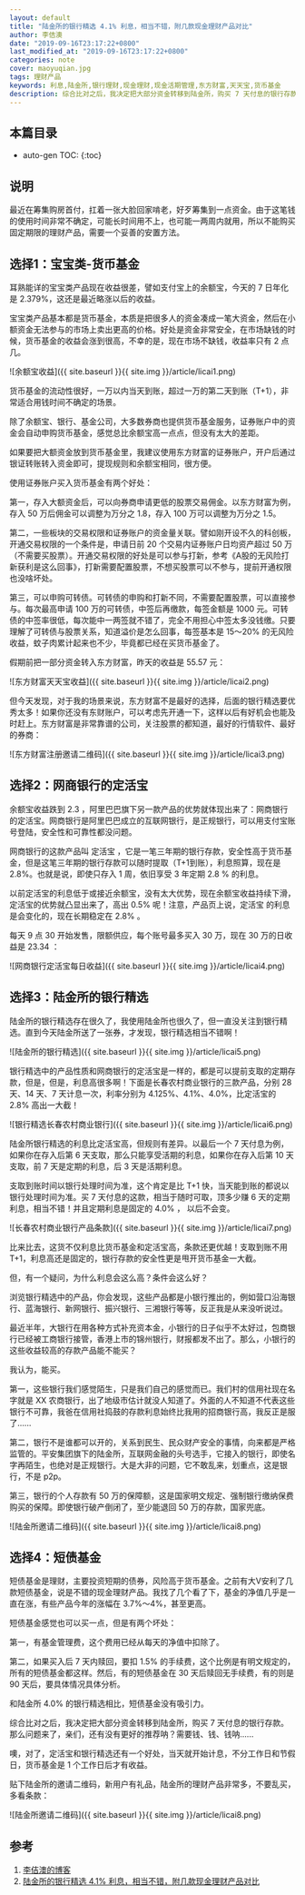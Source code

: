 ```yaml
---
layout: default
title: "陆金所的银行精选 4.1% 利息，相当不错，附几款现金理财产品对比"
author: 李佶澳
date: "2019-09-16T23:17:22+0800"
last_modified_at: "2019-09-16T23:17:22+0800"
categories: note
cover: maoyuqian.jpg
tags: 理财产品
keywords: 利息,陆金所,银行理财,现金理财,现金活期管理,东方财富,天天宝,货币基金
description: 综合比对之后，我决定把大部分资金转移到陆金所，购买 7 天付息的银行存款。定活宝和银行精选还有一个好处，当天就开始计息，不分工作日和节假日，货币基金是 1 个工作日后才有收益
---
```


## 本篇目录

* auto-gen TOC:
{:toc}

## 说明

最近在筹集购房首付，扛着一张大脸回家啃老，好歹筹集到一点资金。由于这笔钱的使用时间非常不确定，可能长时间用不上，也可能一两周内就用，所以不能购买固定期限的理财产品，需要一个妥善的安置方法。

## 选择1：宝宝类-货币基金

耳熟能详的宝宝类产品现在收益很差，譬如支付宝上的余额宝，今天的 7 日年化是 2.379%，这还是最近略涨以后的收益。

宝宝类产品基本都是货币基金，本质是把很多人的资金凑成一笔大资金，然后在小额资金无法参与的市场上卖出更高的价格。好处是资金非常安全，在市场缺钱的时候，货币基金的收益会涨到很高，不幸的是，现在市场不缺钱，收益率只有 2 点几。


![余额宝收益]({{ site.baseurl }}{{ site.img }}/article/licai1.png)

货币基金的流动性很好，一万以内当天到账，超过一万的第二天到账（T+1），非常适合用钱时间不确定的场景。



除了余额宝、银行、基金公司，大多数券商也提供货币基金服务，证券账户中的资金会自动申购货币基金，感觉总比余额宝高一点点，但没有太大的差距。



如果要把大额资金放到货币基金里，我建议使用东方财富的证券账户，开户后通过银证转账转入资金即可，提现规则和余额宝相同，很方便。



使用证券账户买入货币基金有两个好处：



第一，存入大额资金后，可以向券商申请更低的股票交易佣金。以东方财富为例，存入 50 万后佣金可以调整为万分之 1.8，存入 100 万可以调整为万分之 1.5。



第二，一些板块的交易权限和证券账户的资金量关联。譬如刚开设不久的科创板，开通交易权限的一个条件是，申请日前 20 个交易内证券账户日均资产超过 50 万（不需要买股票）。开通交易权限的好处是可以参与打新，参考《A股的无风险打新获利是这么回事》，打新需要配置股票，不想买股票可以不参与，提前开通权限也没啥坏处。



第三，可以申购可转债。可转债的申购和打新不同，不需要配置股票，可以直接参与。每次最高申请 100 万的可转债，中签后再缴款，每签金额是 1000 元。可转债的中签率很低，每次能中一两签就不错了，完全不用担心中签太多没钱缴。只要理解了可转债与股票关系，知道溢价是怎么回事，每签基本是 15～20% 的无风险收益，蚊子肉累计起来也不少，毕竟都已经在买货币基金了。



假期前把一部分资金转入东方财富，昨天的收益是 55.57 元：

![东方财富天天宝收益]({{ site.baseurl }}{{ site.img }}/article/licai2.png)

但今天发现，对于我的场景来说，东方财富不是最好的选择，后面的银行精选要优秀太多！如果你还没有东财账户，可以考虑先开通一下，这样以后有好机会也能及时赶上。东方财富是非常靠谱的公司，关注股票的都知道，最好的行情软件、最好的券商：

![东方财富注册邀请二维码]({{ site.baseurl }}{{ site.img }}/article/licai3.png)

## 选择2：网商银行的定活宝

余额宝收益跌到 2.3 ，阿里巴巴旗下另一款产品的优势就体现出来了：网商银行的定活宝。网商银行是阿里巴巴成立的互联网银行，是正规银行，可以用支付宝账号登陆，安全性和可靠性都没问题。



网商银行的这款产品叫 定活宝 ，它是一笔三年期的银行存款，安全性高于货币基金，但是这笔三年期的银行存款可以随时提取（T+1到账），利息照算，现在是 2.8%。也就是说，即使只存入 1 周，依旧享受 3 年定期 2.8 % 的利息。



以前定活宝的利息低于或接近余额宝，没有太大优势，现在余额宝收益持续下滑，定活宝的优势就凸显出来了，高出 0.5% 呢！注意，产品页上说，定活宝 的利息是会变化的，现在长期稳定在 2.8% 。


每天 9 点 30 开始发售，限额供应，每个账号最多买入 30 万，现在 30 万的日收益是  23.34 ：

![网商银行定活宝每日收益]({{ site.baseurl }}{{ site.img }}/article/licai4.png)

## 选择3：陆金所的银行精选

陆金所的银行精选存在很久了，我使用陆金所也很久了，但一直没关注到银行精选。直到今天陆金所送了一张券，才发现，银行精选相当不错啊！


![陆金所的银行精选]({{ site.baseurl }}{{ site.img }}/article/licai5.png)

银行精选中的产品性质和网商银行的定活宝是一样的，都是可以提前支取的定期存款，但是，但是，利息高很多啊！下面是长春农村商业银行的三款产品，分别 28 天、14 天、7 天计息一次，利率分别为 4.125%、4.1%、4.0%，比定活宝的 2.8% 高出一大截！


![银行精选长春农村商业银行]({{ site.baseurl }}{{ site.img }}/article/licai6.png)

陆金所银行精选的利息比定活宝高，但规则有差异。以最后一个 7 天付息为例，如果你在存入后第 6 天支取，那么只能享受活期的利息，如果你在存入后第 10 天支取，前 7 天是定期的利息，后 3 天是活期利息。



支取到账时间以银行处理时间为准，这个肯定是比 T+1 快，当天能到账的都说以银行处理时间为准。买 7 天付息的这款，相当于随时可取，顶多少赚 6 天的定期利息，相当不错！并且定期利息是固定的 4.0% ， 以后不会变。


![长春农村商业银行产品条款]({{ site.baseurl }}{{ site.img }}/article/licai7.png)

比来比去，这货不仅利息比货币基金和定活宝高，条款还更优越！支取到账不用 T+1，利息高还是固定的，银行存款的安全性更是甩开货币基金一大截。



但，有一个疑问，为什么利息会这么高？条件会这么好？



浏览银行精选中的产品，你会发现，这些产品都是小银行推出的，例如营口沿海银行、蓝海银行、新网银行、振兴银行、三湘银行等等，反正我是从来没听说过。



最近半年，大银行在用各种方式补充资本金，小银行的日子似乎不太好过，包商银行已经被工商银行接管，香港上市的锦州银行，财报都发不出了。那么，小银行的这些收益较高的存款产品能不能买？



我认为，能买。



第一，这些银行我们感觉陌生，只是我们自己的感觉而已。我们村的信用社现在名字就是 XX 农商银行，出了地级市估计就没人知道了。外面的人不知道不代表这些银行不可靠，我爸在信用社捣鼓的存款利息始终比我用的招商银行高，我反正是服了......



第二，银行不是谁都可以开的，关系到民生、民众财产安全的事情，向来都是严格监管的。平安集团旗下的陆金所，互联网金融的头号选手，它接入的银行，即使名字再陌生，也绝对是正规银行。大是大非的问题，它不敢乱来，划重点，这是银行，不是 p2p。



第三，银行的个人存款有 50 万的保障额，这是国家明文规定、强制银行缴纳保费购买的保障。即使银行破产倒闭了，至少能退回 50 万的存款，国家兜底。


![陆金所邀请二维码]({{ site.baseurl }}{{ site.img }}/article/licai8.png)

## 选择4：短债基金

短债基金是理财，主要投资短期的债券，风险高于货币基金。之前有大V安利了几款短债基金，说是不错的现金理财产品。我找了几个看了下，基金的净值几乎是一直在涨，有些产品今年的涨幅在 3.7%～4%，甚至更高。



短债基金感觉也可以买一点，但是有两个坏处：



第一，有基金管理费，这个费用已经从每天的净值中扣除了。



第二，如果买入后 7 天内赎回，要扣 1.5% 的手续费，这个比例是有明文规定的，所有的短债基金都这样。然后，有的短债基金在 30 天后赎回无手续费，有的则是 90 天后，要具体情况具体分析。



和陆金所 4.0% 的银行精选相比，短债基金没有吸引力。



综合比对之后，我决定把大部分资金转移到陆金所，购买 7 天付息的银行存款。那么问题来了，亲们，还有没有更好的推荐呐？需要钱、钱、钱呐......



噢，对了，定活宝和银行精选还有一个好处，当天就开始计息，不分工作日和节假日，货币基金是 1 个工作日后才有收益。



贴下陆金所的邀请二维码，新用户有礼品，陆金所的理财产品非常多，不要乱买，多看条款：


![陆金所邀请二维码]({{ site.baseurl }}{{ site.img }}/article/licai8.png)

## 参考

1. [李佶澳的博客][1]
2. [陆金所的银行精选 4.1% 利息，相当不错，附几款现金理财产品对比][2]

[1]: https://www.lijiaocn.com "李佶澳的博客"
[2]: https://mp.weixin.qq.com/s/fv8G2hh5Cdno5rtOsLUZ7g "陆金所的银行精选 4.1% 利息，相当不错，附几款现金理财产品对比"


